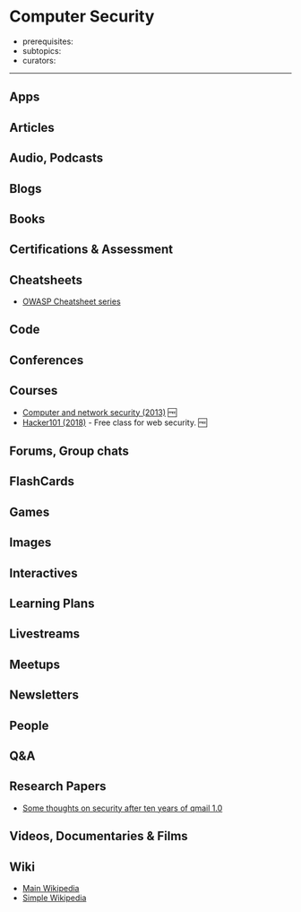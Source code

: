 # Computer Security

- prerequisites:
- subtopics:
- curators:

------

## Apps

## Articles

## Audio, Podcasts

## Blogs

## Books

## Certifications & Assessment

## Cheatsheets

- [OWASP Cheatsheet series](https://github.com/OWASP/CheatSheetSeries/tree/master/cheatsheets)

## Code

## Conferences

## Courses

- [Computer and network security (2013)](https://courseware.stanford.edu/pg/courses/lectures/349991) 🆓
- [Hacker101 (2018)](https://github.com/Hacker0x01/hacker101) - Free class for web security. 🆓

## Forums, Group chats

## FlashCards

## Games

## Images

## Interactives

## Learning Plans

## Livestreams

## Meetups

## Newsletters

## People

## Q&A

## Research Papers

- [Some thoughts on security after ten years of qmail 1.0](http://cr.yp.to/qmail/qmailsec-20071101.pdf)

## Videos, Documentaries & Films

## Wiki
- [Main Wikipedia](https://en.wikipedia.org/wiki/Computer_security)
- [Simple Wikipedia](https://simple.wikipedia.org/wiki/Computer_security)
